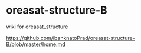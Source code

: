 # oreasat-structure-B
wiki for oreasat_structure

https://github.com/ibanknatoPrad/oreasat-structure-B/blob/master/home.md
